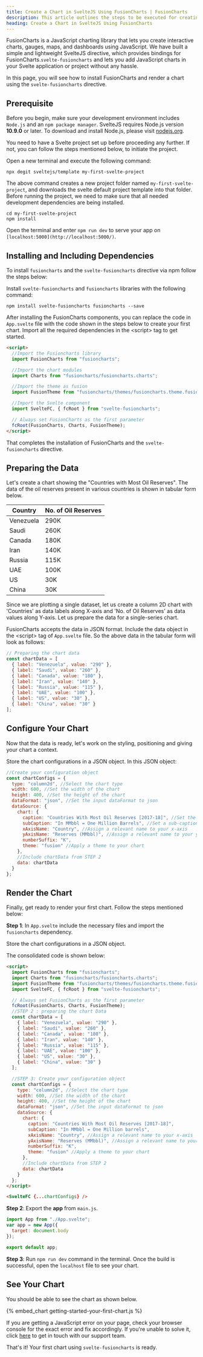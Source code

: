 ```yaml
---
title: Create a Chart in SvelteJS Using FusionCharts | FusionCharts
description: This article outlines the steps to be executed for creating your first chart using the svelte-fusioncharts component.
heading: Create a Chart in SvelteJS Using FusionCharts
---
```


FusionCharts is a JavaScript charting library that lets you create interactive charts, gauges, maps, and dashboards using JavaScript. We have built a simple and lightweight SvelteJS directive, which provides bindings for FusionCharts.`svelte-fusioncharts` and lets you add JavaScript charts in your Svelte application or project without any hassle.

In this page, you will see how to install FusionCharts and render a chart using the `svelte-fusioncharts` directive.

## Prerequisite

Before you begin, make sure your development environment includes `Node.js` and an `npm package manager`. SvelteJS requires Node.js version **10.9.0** or later. To download and install Node.js, please visit [nodejs.org](https://nodejs.org/).

You need to have a Svelte project set up before proceeding any further. If not, you can follow the steps mentioned below, to initiate the project.

Open a new terminal and execute the following command:

```shellscript
npx degit sveltejs/template my-first-svelte-project
```

The above command creates a new project folder named `my-first-svelte-project`, and downloads the svelte default project template into that folder. Before running the project, we need to make sure that all needed development dependencies are being installed.

```shellscript
cd my-first-svelte-project
npm install
```

Open the terminal and enter `npm run dev` to serve your app on `[localhost:5000](http://localhost:5000/)`.

## Installing and Including Dependencies

To install `fusioncharts` and the `svelte-fusioncharts` directive via npm follow the steps below:

Install `svelte-fusioncharts` and `fusioncharts` libraries with the following command:

```shellscript
npm install svelte-fusioncharts fusioncharts --save
```

After installing the FusionCharts components, you can replace the code in `App.svelte` file with the code shown in the steps below to create your first chart. Import all the required dependencies in the &lt;script&gt; tag to get started.

```html
<script>
  //Import the Fusioncharts library
  import FusionCharts from "fusioncharts";

  //Import the chart modules
  import Charts from "fusioncharts/fusioncharts.charts";

  //Import the theme as fusion
  import FusionTheme from "fusioncharts/themes/fusioncharts.theme.fusion";

  //Import the Svelte component
  import SvelteFC, { fcRoot } from "svelte-fusioncharts";

  // Always set FusionCharts as the first parameter
  fcRoot(FusionCharts, Charts, FusionTheme);
</script>
```

That completes the installation of FusionCharts and the `svelte-fusioncharts` directive.

## Preparing the Data

Let's create a chart showing the "Countries with Most Oil Reserves". The data of the oil reserves present in various countries is shown in tabular form below.

| Country   | No. of Oil Reserves |
| --------- | ------------------- |
| Venezuela | 290K                |
| Saudi     | 260K                |
| Canada    | 180K                |
| Iran      | 140K                |
| Russia    | 115K                |
| UAE       | 100K                |
| US        | 30K                 |
| China     | 30K                 |

Since we are plotting a single dataset, let us create a column 2D chart with 'Countries' as data labels along X-axis and 'No. of Oil Reserves' as data values along Y-axis. Let us prepare the data for a single-series chart.

FusionCharts accepts the data in JSON format. Include the data object in the &lt;script&gt; tag of `App.svelte` file. So the above data in the tabular form will look as follows:

```javascript
// Preparing the chart data
const chartData = [
  { label: "Venezuela", value: "290" },
  { label: "Saudi", value: "260" },
  { label: "Canada", value: "180" },
  { label: "Iran", value: "140" },
  { label: "Russia", value: "115" },
  { label: "UAE", value: "100" },
  { label: "US", value: "30" },
  { label: "China", value: "30" }
];
```

## Configure Your Chart

Now that the data is ready, let's work on the styling, positioning and giving your chart a context.

Store the chart configurations in a JSON object. In this JSON object:

```javascript
//Create your configuration object
const chartConfigs = {
  type: "column2d", //Select the chart type
  width: 600, //Set the width of the chart
  height: 400, //Set the height of the chart
  dataFormat: "json", //Set the input dataFormat to json
  dataSource: {
    chart: {
      caption: "Countries With Most Oil Reserves [2017-18]", //Set the caption to your chart
      subCaption: "In MMbbl = One Million Barrels", //Set a sub-caption to your chart
      xAxisName: "Country", //Assign a relevant name to your x-axis
      yAxisName: "Reserves (MMbbl)", //Assign a relevant name to your y-axis
      numberSuffix: "K",
      theme: "fusion" //Apply a theme to your chart
    },
    //Include chartData from STEP 2
    data: chartData
  }
};
```

## Render the Chart

Finally, get ready to render your first chart. Follow the steps mentioned below:

**Step 1**: In `App.svelte` include the necessary files and import the `fusioncharts` dependency.

Store the chart configurations in a JSON object.

The consolidated code is shown below:

```html
<script>
  import FusionCharts from "fusioncharts";
  import Charts from "fusioncharts/fusioncharts.charts";
  import FusionTheme from "fusioncharts/themes/fusioncharts.theme.fusion";
  import SvelteFC, { fcRoot } from "svelte-fusioncharts";

  // Always set FusionCharts as the first parameter
  fcRoot(FusionCharts, Charts, FusionTheme);
  //STEP 2 : preparing the chart Data
  const chartData = [
    { label: "Venezuela", value: "290" },
    { label: "Saudi", value: "260" },
    { label: "Canada", value: "180" },
    { label: "Iran", value: "140" },
    { label: "Russia", value: "115" },
    { label: "UAE", value: "100" },
    { label: "US", value: "30" },
    { label: "China", value: "30" }
  ];

  //STEP 3: Create your configuration object
  const chartConfigs = {
    type: "column2d", //Select the chart type
    width: 600, //Set the width of the chart
    height: 400, //Set the height of the chart
    dataFormat: "json", //Set the input dataFormat to json
    dataSource: {
      chart: {
        caption: "Countries With Most Oil Reserves [2017-18]",
        subCaption: "In MMbbl = One Million barrels",
        xAxisName: "Country", //Assign a relevant name to your x-axis
        yAxisName: "Reserves (MMbbl)", //Assign a relevant name to your y-axis
        numberSuffix: "K",
        theme: "fusion" //Apply a theme to your chart
      },
      //Include chartData from STEP 2
      data: chartData
    }
  };
</script>

<SvelteFC {...chartConfigs} />
```

**Step 2**: Export the **app** from `main.js`.

```javascript
import App from "./App.svelte";
var app = new App({
  target: document.body
});

export default app;
```

**Step 3**: Run `npm run dev` command in the terminal. Once the build is successful, open the `localhost` file to see your chart.

## See Your Chart

You should be able to see the chart as shown below.

{% embed_chart getting-started-your-first-chart.js %}

If you are getting a JavaScript error on your page, check your browser console for the exact error and fix accordingly. If you're unable to solve it, click [here](mailto:support@fusioncharts.com) to get in touch with our support team.

That's it! Your first chart using `svelte-fusioncharts` is ready.
